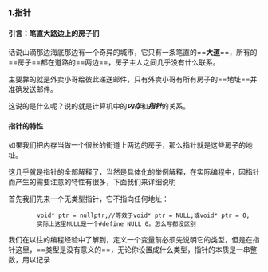 ### 1.指针
#### 引言：笔直大路边上的房子们
话说山滴那边海底那边有一个奇异的城市，它只有一条笔直的==**大道**==，所有的==房子==都在道路的==两边==，房子主人之间几乎没有什么联系。

主要靠的就是外卖小哥给彼此递送邮件，只有外卖小哥有所有房子的==地址==并准确发送邮件。

这说的是什么呢？说的就是计算机中的***内存***和***指针***的关系。


#### 指针的特性
如果我们把内存当做一个很长的街道上两边的房子，那么指针就是这些房子的地址。

这几乎就是指针的全部解释了，当然是具体化的举例解释，在实际编程中，因指针而产生的需要注意的特性有很多，下面我们来详细说明

 首先我们先来一个无类型指针，它不指向任何地址：

```
		void* ptr = nullptr;//等效于void* ptr = NULL;或void* ptr = 0;
		实际上这里NULL是一个#define NULL 0。怎么写都没区别
```

我们在以往的编程经验中了解到，定义一个变量前必须先说明它的类型，但是在指针这里，==类型是没有意义的==，无论你设置成什么类型，指针的本质是一串整数，用以记录